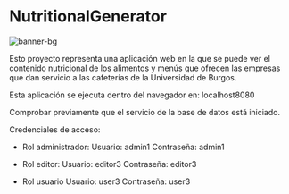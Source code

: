 # NutritionalGenerator

![banner-bg](https://user-images.githubusercontent.com/84924718/154328112-aebbf957-1d71-4f91-93ba-bc88e80a4748.PNG)

Esto proyecto representa una aplicación web en la que se puede ver el contenido nutricional de los alimentos y menús que ofrecen las empresas que dan servicio a las cafeterías de la Universidad de Burgos.

Esta aplicación se ejecuta dentro del navegador en: localhost8080

Comprobar previamente que el servicio de la base de datos está iniciado.

Credenciales de acceso:
  - Rol administrador:
      Usuario:  admin1
      Contraseña: admin1
      
  - Rol editor:
      Usuario:  editor3
      Contraseña: editor3
      
  - Rol usuario
      Usuario: user3
      Contraseña: user3
